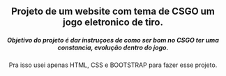<h2 align="center">Projeto de um website com tema de CSGO um jogo eletronico de tiro.</h2>
<h5 align="center">
  Objetivo do projeto é dar instruçoes de como ser bom no CSGO ter uma constancia, evolução dentro do jogo.
</h5>
<p align="center">
  Pra isso usei apenas HTML, CSS e BOOTSTRAP para fazer esse projeto.
</p>
